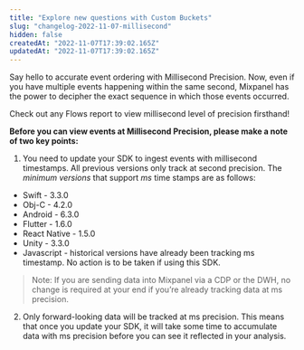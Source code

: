 ```yaml
---
title: "Explore new questions with Custom Buckets"
slug: "changelog-2022-11-07-millisecond"
hidden: false
createdAt: "2022-11-07T17:39:02.165Z"
updatedAt: "2022-11-07T17:39:02.165Z"
---
```


Say hello to accurate event ordering with Millisecond Precision. Now, even if you have multiple events happening within the same second, Mixpanel has the power to decipher the exact sequence in which those events occurred.

Check out any Flows report to view millisecond level of precision firsthand!

**Before you can view events at Millisecond Precision, please make a note of two key points:**

1. You need to update your SDK to ingest events with millisecond timestamps. All previous versions only track at second precision. The _minimum versions_ that support _ms_ time stamps are as follows: 
- Swift - 3.3.0
- Obj-C - 4.2.0
- Android - 6.3.0
- Flutter - 1.6.0
- React Native - 1.5.0 
- Unity - 3.3.0
- Javascript - historical versions have already been tracking ms timestamp. No action is to be taken if using this SDK.

>Note: If you are sending data into Mixpanel via a CDP or the DWH, no change is required at your end if you’re already tracking data at ms precision.

2. Only forward-looking data will be tracked at ms precision. This means that once you update your SDK, it will take some time to accumulate data with ms precision before you can see it reflected in your analysis.
